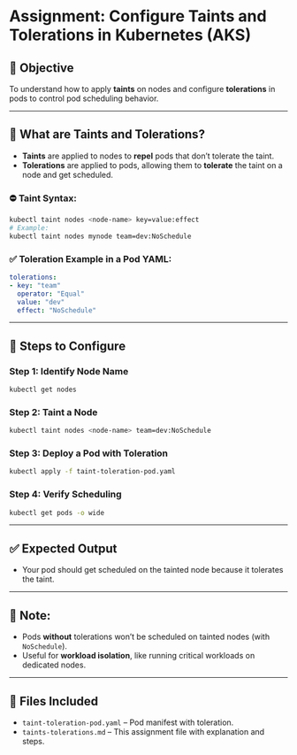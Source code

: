 # Assignment: Configure Taints and Tolerations in Kubernetes (AKS)

## 🎯 Objective
To understand how to apply **taints** on nodes and configure **tolerations** in pods to control pod scheduling behavior.

---

## 🧠 What are Taints and Tolerations?

- **Taints** are applied to nodes to **repel** pods that don’t tolerate the taint.
- **Tolerations** are applied to pods, allowing them to **tolerate** the taint on a node and get scheduled.

### ⛔ Taint Syntax:
```bash
kubectl taint nodes <node-name> key=value:effect
# Example:
kubectl taint nodes mynode team=dev:NoSchedule
```

### ✅ Toleration Example in a Pod YAML:
```yaml
tolerations:
- key: "team"
  operator: "Equal"
  value: "dev"
  effect: "NoSchedule"
```

---

## 📄 Steps to Configure

### Step 1: Identify Node Name
```bash
kubectl get nodes
```

### Step 2: Taint a Node
```bash
kubectl taint nodes <node-name> team=dev:NoSchedule
```

### Step 3: Deploy a Pod with Toleration
```bash
kubectl apply -f taint-toleration-pod.yaml
```

### Step 4: Verify Scheduling
```bash
kubectl get pods -o wide
```

---

## ✅ Expected Output
- Your pod should get scheduled on the tainted node because it tolerates the taint.

---

## 📌 Note:
- Pods **without** tolerations won’t be scheduled on tainted nodes (with `NoSchedule`).
- Useful for **workload isolation**, like running critical workloads on dedicated nodes.

---

## 📂 Files Included
- `taint-toleration-pod.yaml` – Pod manifest with toleration.
- `taints-tolerations.md` – This assignment file with explanation and steps.
